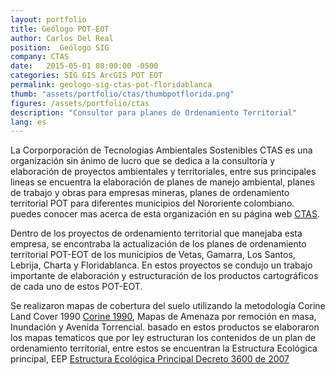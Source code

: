 ```yaml
---
layout: portfolio
title: Geólogo POT-EOT
author: Carlos Del Real
position:  Geólogo SIG
company: CTAS
date:   2015-05-01 08:00:00 -0500
categories: SIG GIS ArcGIS POT EOT
permalink: geologo-sig-ctas-pot-floridablanca
thumb: "assets/portfolio/ctas/thumbpotflorida.png"
figures: /assets/portfolio/ctas
description: "Consultor para planes de Ordenamiento Territorial"
lang: es
---
```


La Corporporación de Tecnologias Ambientales Sostenibles CTAS es una organización sin ánimo de lucro que se dedica a la consultoría y elaboración de proyectos ambientales y territoriales, entre sus principales lineas se encuentra la elaboración de planes de manejo ambiental, planes de trabajo y obras para empresas mineras, planes de ordenamiento territorial POT para diferentes municipios del Nororiente colombiano. puedes conocer mas acerca de esta organización en su página web [CTAS][ctas-site].

Dentro de los proyectos de ordenamiento territorial que manejaba esta empresa, se encontraba la actualización de los planes de ordenamiento territorial POT-EOT de los municipios de Vetas, Gamarra, Los Santos, Lebrija, Charta y Floridablanca. En estos proyectos se condujo un trabajo importante de elaboración y estructuración de los productos cartográficos de cada uno de estos POT-EOT.

Se realizaron mapas de cobertura del suelo utilizando la metodología Corine Land Cover 1990 [Corine 1990][corine-landcover], Mapas de Amenaza por remoción en masa, Inundación y Avenida Torrencial. basado en estos productos se elaboraron los mapas tematicos que por ley estructuran los contenidos de un plan de ordenamiento territorial, entre estos se encuentran la Estructura Ecológica principal, EEP [Estructura Ecológica Principal Decreto 3600 de 2007][EEP]


[ctas-site]: http://corporacionctas.blogspot.com/
[corine-landcover]: http://www.ideam.gov.co/web/ecosistemas/metodologia-corine-land-cover
[EEP]: http://www.minambiente.gov.co/images/normativa/decretos/2007/dec_3600_2007.pdf